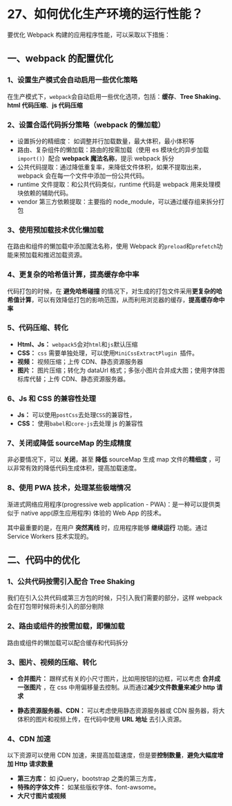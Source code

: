 # 27、如何优化生产环境的运行性能？

要优化 Webpack 构建的应用程序性能，可以采取以下措施：

## 一、webpack 的配置优化

### 1、设置生产模式会自动启用一些优化策略

在生产模式下，`webpack`会自动启用一些优化选项，包括：**缓存**、**Tree Shaking**、**html 代码压缩**、**js 代码压缩**

### 2、设置合适代码拆分策略（webpack 的懒加载）

- 设置拆分的精细度： 如调整并行加载数量，最大体积，最小体积等
- 路由、复杂组件的懒加载：路由的按需加载（使用 es 模块化的异步加载`import()`）配合 **webpack 魔法名称**，提示 webpack 拆分
- 公共代码提取：通过降低重复率，来降低文件体积，如果不提取出来，webpack 会在每一个文件中添加一份公共代码。
- runtime 文件提取：和公共代码类似，runtime 代码是 webpack 用来处理模块依赖的辅助代码。
- vendor 第三方依赖提取：主要指的 node_module，可以通过缓存组来拆分打包

### 3、使用预加载技术优化懒加载

在路由和组件的懒加载中添加魔法名称，使用 Webpack 的`preload`和`prefetch`功能来预加载和推迟加载资源。

### 4、更复杂的哈希值计算，提高缓存命中率

代码打包的时候，在 **避免哈希碰撞** 的情况下，对生成的打包文件采用**更复杂的哈希值计算**，可以有效降低打包的影响范围，从而利用浏览器的缓存，**提高缓存命中率**

### 5、代码压缩、转化

- **Html、Js：** `webpack5`会对`html`和`js`默认压缩
- **CSS：** `css` 需要单独处理，可以使用`MiniCssExtractPlugin `插件。
- **视频：** 视频压缩；上传 CDN、静态资源服务器
- **图片：** 图片压缩；转化为 dataUrl 格式；多张小图片合并成大图；使用字体图标库代替；上传 CDN、静态资源服务器。

### 6、Js 和 CSS 的兼容性处理

- **Js：** 可以使用`postCss`去处理`CSS`的兼容性，
- **CSS：** 使用`babel`和`core-js`去处理 js 的兼容性

### 7、关闭或降低 sourceMap 的生成精度

非必要情况下，可以 **关闭**，甚至 **降低** sourceMap 生成 map 文件的**精细度** ，可以非常有效的降低代码生成体积，提高加载速度。

### 8、使用 PWA 技术，处理某些极端情况

渐进式网络应用程序(progressive web application - PWA)：是一种可以提供类似于 native app(原生应用程序) 体验的 Web App 的技术。

其中最重要的是，在用户 **突然离线** 时，应用程序能够 **继续运行** 功能。通过 Service Workers 技术实现的。

## 二、代码中的优化

### 1、公共代码按需引入配合 Tree Shaking

我们在引入公共代码或第三方包的时候，只引入我们需要的部分，这样 webpack 会在打包带时候将未引入的部分剔除

### 2、路由或组件的按需加载，即懒加载

路由或组件的懒加载可以配合缓存和代码拆分

### 3、图片、视频的压缩、转化

- **合并图片：** 跟样式有关的小尺寸图片，比如用按钮的边框，可以考虑 **合并成一张图片** ，在 css 中用偏移量去控制。从而通过**减少文件数量来减少 http 请求**

- **静态资源服务器、CDN：** 可以考虑使用静态资源服务器或 CDN 服务器，将大体积的图片和视频上传，在代码中使用 **URL 地址** 去引入资源。

### 4、CDN 加速

以下资源可以使用 CDN 加速，来提高加载速度，但是要**控制数量**，**避免大幅度增加 Http 请求数量**

- **第三方库：** 如 jQuery，bootstrap 之类的第三方库，
- **特殊的字体文件：** 如某些版权字体、font-awsome。
- **大尺寸图片或视频**
